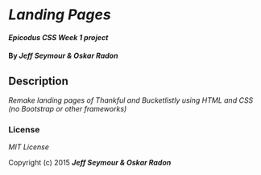 # _Landing Pages_

#### _Epicodus CSS Week 1 project_

#### By _**Jeff Seymour & Oskar Radon**_

## Description

_Remake landing pages of Thankful and Bucketlistly using HTML and CSS (no Bootstrap or other frameworks)_

### License

*MIT License*

Copyright (c) 2015 **_Jeff Seymour & Oskar Radon_**
